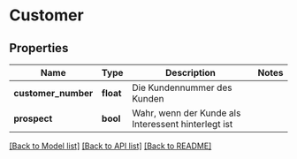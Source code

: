 # Customer

## Properties
Name | Type | Description | Notes
------------ | ------------- | ------------- | -------------
**customer_number** | **float** | Die Kundennummer des Kunden | 
**prospect** | **bool** | Wahr, wenn der Kunde als Interessent hinterlegt ist | 

[[Back to Model list]](../../README.md#documentation-for-models) [[Back to API list]](../../README.md#documentation-for-api-endpoints) [[Back to README]](../../README.md)

